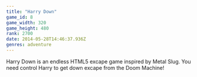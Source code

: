 ```yaml
---
title: "Harry Down"
game_id: 8
game_width: 320
game_height: 480
rank: 2700
date: 2014-05-28T14:46:37.936Z
genres: adventure
---
```

Harry Down is an endless HTML5 excape game inspired by Metal Slug. You need control Harry to get down excape from the Doom Machine!